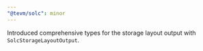 ```yaml
---
"@tevm/solc": minor
---
```


Introduced comprehensive types for the storage layout output with `SolcStorageLayoutOutput`.
